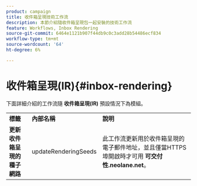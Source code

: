 ```yaml
---
product: campaign
title: 收件箱呈現技術工作流
description: 本節介紹隨收件箱呈現包一起安裝的技術工作流
feature: Workflows, Inbox Rendering
source-git-commit: 6464e1121b907f44db9c0c3add28b54486ecf834
workflow-type: tm+mt
source-wordcount: '64'
ht-degree: 6%

---
```



# 收件箱呈現(IR){#inbox-rendering}



下面詳細介紹的工作流隨 **收件箱呈現(IR)** 預設情況下為模組。

<table> 
 <tbody> 
  <tr> 
   <td> <strong>標籤</strong><br /> </td> 
   <td> <strong>內部名稱</strong><br /> </td> 
   <td> <strong>說明</strong><br /> </td> 
  </tr> 
  <tr> 
   <td> <strong>更新收件箱呈現的種子網路</strong><br /> </td> 
   <td> <span class="uicontrol">updateRenderingSeeds</span> <br /> </td> 
   <td> 此工作流更新用於收件箱呈現的電子郵件地址，並且僅當HTTPS埠開啟時才可用 <strong>可交付性.neolane.net</strong>。<br /> </td> 
  </tr> 
 </tbody> 
</table>

